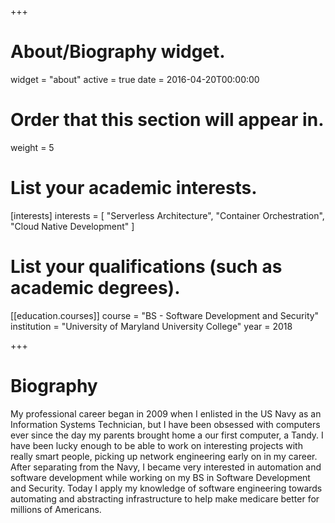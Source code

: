 +++
# About/Biography widget.
widget = "about"
active = true
date = 2016-04-20T00:00:00

# Order that this section will appear in.
weight = 5

# List your academic interests.
[interests]
  interests = [
    "Serverless Architecture",
    "Container Orchestration",
    "Cloud Native Development"
  ]

# List your qualifications (such as academic degrees).
[[education.courses]]
  course = "BS - Software Development and Security"
  institution = "University of Maryland University College"
  year = 2018
 
+++

# Biography

My professional career began in 2009 when I enlisted in the US Navy as an Information Systems Technician, but I have been obsessed with computers ever since the day my parents brought home a our first computer, a Tandy. I have been lucky enough to be able to work on interesting projects with really smart people, picking up network engineering early on in my career. After separating from the Navy, I became very interested in automation and software development while working on my BS in Software Development and Security. Today I apply my knowledge of software engineering towards automating and abstracting infrastructure to help make medicare better for millions of Americans. 
